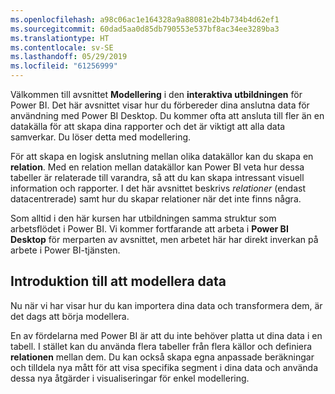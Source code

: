 ```yaml
---
ms.openlocfilehash: a98c06ac1e164328a9a88081e2b4b734b4d62ef1
ms.sourcegitcommit: 60dad5aa0d85db790553e537bf8ac34ee3289ba3
ms.translationtype: HT
ms.contentlocale: sv-SE
ms.lasthandoff: 05/29/2019
ms.locfileid: "61256999"
---
```

Välkommen till avsnittet **Modellering** i den **interaktiva utbildningen** för Power BI. Det här avsnittet visar hur du förbereder dina anslutna data för användning med Power BI Desktop. Du kommer ofta att ansluta till fler än en datakälla för att skapa dina rapporter och det är viktigt att alla data samverkar. Du löser detta med modellering.

För att skapa en logisk anslutning mellan olika datakällor kan du skapa en **relation**. Med en relation mellan datakällor kan Power BI veta hur dessa tabeller är relaterade till varandra, så att du kan skapa intressant visuell information och rapporter. I det här avsnittet beskrivs *relationer* (endast datacentrerade) samt hur du skapar relationer när det inte finns några.

Som alltid i den här kursen har utbildningen samma struktur som arbetsflödet i Power BI. Vi kommer fortfarande att arbeta i **Power BI Desktop** för merparten av avsnittet, men arbetet här har direkt inverkan på arbete i Power BI-tjänsten.

## <a name="introduction-to-modeling-your-data"></a>Introduktion till att modellera data
Nu när vi har visar hur du kan importera dina data och transformera dem, är det dags att börja modellera.

En av fördelarna med Power BI är att du inte behöver platta ut dina data i en tabell. I stället kan du använda flera tabeller från flera källor och definiera **relationen** mellan dem. Du kan också skapa egna anpassade beräkningar och tilldela nya mått för att visa specifika segment i dina data och använda dessa nya åtgärder i visualiseringar för enkel modellering.

